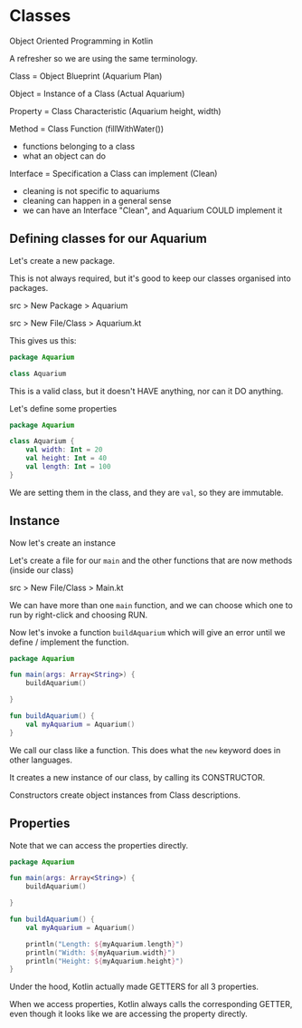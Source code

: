 # Classes

Object Oriented Programming in Kotlin

A refresher so we are using the same terminology.


Class = Object Blueprint (Aquarium Plan)

Object = Instance of a Class (Actual Aquarium)

Property = Class Characteristic (Aquarium height, width)

Method = Class Function (fillWithWater())
- functions belonging to a class
- what an object can do

Interface = Specification a Class can implement (Clean)
- cleaning is not specific to aquariums
- cleaning can happen in a general sense
- we can have an Interface "Clean", and Aquarium COULD implement it

## Defining classes for our Aquarium

Let's create a new package.

This is not always required, but it's good to keep our classes organised into
packages.

src > New Package > Aquarium

src > New File/Class > Aquarium.kt

This gives us this:
```kotlin
package Aquarium

class Aquarium
```

This is a valid class, but it doesn't HAVE anything, nor can it DO anything.

Let's define some properties


```kotlin
package Aquarium

class Aquarium {
    val width: Int = 20
    val height: Int = 40
    val length: Int = 100
}
```
We are setting them in the class, and they are `val`, so they are immutable.


## Instance
Now let's create an instance

Let's create a file for our `main` and the other functions that are now methods
(inside our class)

src > New File/Class > Main.kt


We can have more than one `main` function, and we can choose which one to run by
right-click and choosing RUN.


Now let's invoke a function `buildAquarium` which will give an error until we
define / implement the function.

```kotlin
package Aquarium

fun main(args: Array<String>) {
    buildAquarium()

}

fun buildAquarium() {
    val myAquarium = Aquarium()
}
```

We call our class like a function.  This does what the `new` keyword does in
other languages.

It creates a new instance of our class, by calling its CONSTRUCTOR.

Constructors create object instances from Class descriptions.

## Properties
Note that we can access the properties directly.


```kotlin
package Aquarium

fun main(args: Array<String>) {
    buildAquarium()

}

fun buildAquarium() {
    val myAquarium = Aquarium()

    println("Length: ${myAquarium.length}")
    println("Width: ${myAquarium.width}")
    println("Height: ${myAquarium.height}")
}
```

Under the hood, Kotlin actually made GETTERS for all 3 properties.

When we access properties, Kotlin always calls the corresponding GETTER, even
though it looks like we are accessing the property directly.





